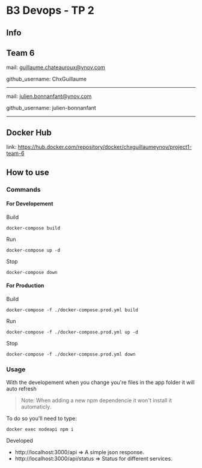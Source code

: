 # B3 Devops - TP 2

## Info
Team 6
---
mail: guillaume.chateauroux@ynov.com

github_username: ChxGuillaume

---

mail: julien.bonnanfant@ynov.com

github_username: julien-bonnanfant

---

## Docker Hub

link: https://hub.docker.com/repository/docker/chxguillaumeynov/project1-team-6

## How to use

### Commands

#### For Developement

Build

```shell
docker-compose build
```

Run

```shell
docker-compose up -d
```

Stop

```shell
docker-compose down
```



#### For Production

Build

```shell
docker-compose -f ./docker-compose.prod.yml build
```

Run

```shell
docker-compose -f ./docker-compose.prod.yml up -d
```

Stop

```shell
docker-compose -f ./docker-compose.prod.yml down
```



### Usage

With the developement when you change you're files in the app folder it will auto refresh

> Note: When adding a new npm dependencie it won't install it automaticly.

To do so you'll need to type:

```shell
docker exec nodeapi npm i
```



Developed 

- http://localhost:3000/api                 =>  A simple json response.
- http://localhost:3000/api/status    =>  Status for different services.
